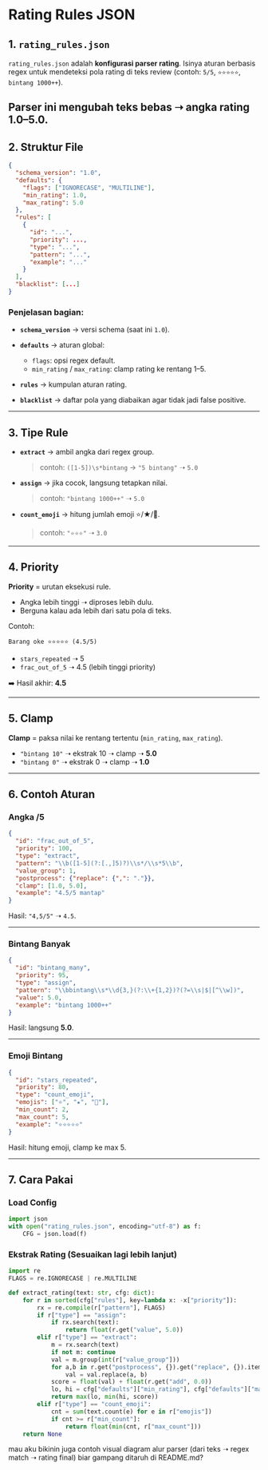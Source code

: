 
# Rating Rules JSON

## 1. `rating_rules.json`

`rating_rules.json` adalah **konfigurasi parser rating**.
Isinya aturan berbasis regex untuk mendeteksi pola rating di teks review (contoh: `5/5`, `⭐⭐⭐⭐⭐`, `bintang 1000++`).

Parser ini mengubah **teks bebas** ➝ **angka rating 1.0–5.0**.
---

## 2. Struktur File

```json
{
  "schema_version": "1.0",
  "defaults": {
    "flags": ["IGNORECASE", "MULTILINE"],
    "min_rating": 1.0,
    "max_rating": 5.0
  },
  "rules": [
    {
      "id": "...",
      "priority": ...,
      "type": "...",
      "pattern": "...",
      "example": "..."
    }
  ],
  "blacklist": [...]
}
```

### Penjelasan bagian:

* **`schema_version`** → versi schema (saat ini `1.0`).
* **`defaults`** → aturan global:

  * `flags`: opsi regex default.
  * `min_rating` / `max_rating`: clamp rating ke rentang 1–5.
* **`rules`** → kumpulan aturan rating.
* **`blacklist`** → daftar pola yang diabaikan agar tidak jadi false positive.

---

## 3. Tipe Rule

* **`extract`** → ambil angka dari regex group.

  > contoh: `([1-5])\s*bintang` → `"5 bintang"` ➝ `5.0`

* **`assign`** → jika cocok, langsung tetapkan nilai.

  > contoh: `"bintang 1000++"` ➝ `5.0`

* **`count_emoji`** → hitung jumlah emoji ⭐/★/🌟.

  > contoh: `"⭐⭐⭐"` ➝ `3.0`

---

## 4. Priority

**Priority** = urutan eksekusi rule.

* Angka lebih tinggi ➝ diproses lebih dulu.
* Berguna kalau ada lebih dari satu pola di teks.

Contoh:

```
Barang oke ⭐⭐⭐⭐⭐ (4.5/5)
```

* `stars_repeated` ➝ 5
* `frac_out_of_5` ➝ 4.5 (lebih tinggi priority)

➡️ Hasil akhir: **4.5**

---

## 5. Clamp

**Clamp** = paksa nilai ke rentang tertentu (`min_rating`, `max_rating`).

* `"bintang 10"` ➝ ekstrak 10 ➝ clamp ➝ **5.0**
* `"bintang 0"` ➝ ekstrak 0 ➝ clamp ➝ **1.0**

---

## 6. Contoh Aturan

### Angka /5

```json
{
  "id": "frac_out_of_5",
  "priority": 100,
  "type": "extract",
  "pattern": "\\b([1-5](?:[.,]5)?)\\s*/\\s*5\\b",
  "value_group": 1,
  "postprocess": {"replace": {",": "."}},
  "clamp": [1.0, 5.0],
  "example": "4.5/5 mantap"
}
```

Hasil: `"4,5/5"` ➝ `4.5`.

---

### Bintang Banyak

```json
{
  "id": "bintang_many",
  "priority": 95,
  "type": "assign",
  "pattern": "\\bbintang\\s*\\d{3,}(?:\\+{1,2})?(?=\\s|$|[^\\w])",
  "value": 5.0,
  "example": "bintang 1000++"
}
```

Hasil: langsung **5.0**.

---

### Emoji Bintang

```json
{
  "id": "stars_repeated",
  "priority": 80,
  "type": "count_emoji",
  "emojis": ["⭐", "★", "🌟"],
  "min_count": 2,
  "max_count": 5,
  "example": "⭐⭐⭐⭐⭐"
}
```

Hasil: hitung emoji, clamp ke max 5.

---

## 7. Cara Pakai

### Load Config

```python
import json
with open("rating_rules.json", encoding="utf-8") as f:
    CFG = json.load(f)
```

### Ekstrak Rating (Sesuaikan lagi lebih lanjut)

```python
import re
FLAGS = re.IGNORECASE | re.MULTILINE

def extract_rating(text: str, cfg: dict):
    for r in sorted(cfg["rules"], key=lambda x: -x["priority"]):
        rx = re.compile(r["pattern"], FLAGS)
        if r["type"] == "assign":
            if rx.search(text):
                return float(r.get("value", 5.0))
        elif r["type"] == "extract":
            m = rx.search(text)
            if not m: continue
            val = m.group(int(r["value_group"]))
            for a,b in r.get("postprocess", {}).get("replace", {}).items():
                val = val.replace(a, b)
            score = float(val) + float(r.get("add", 0.0))
            lo, hi = cfg["defaults"]["min_rating"], cfg["defaults"]["max_rating"]
            return max(lo, min(hi, score))
        elif r["type"] == "count_emoji":
            cnt = sum(text.count(e) for e in r["emojis"])
            if cnt >= r["min_count"]:
                return float(min(cnt, r["max_count"]))
    return None
```


mau aku bikinin juga contoh visual diagram alur parser (dari teks ➝ regex match ➝ rating final) biar gampang ditaruh di README.md?
